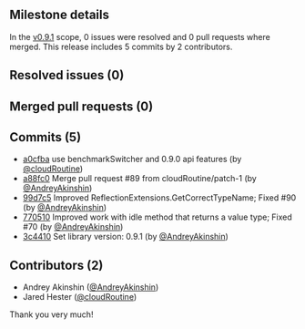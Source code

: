 ## Milestone details

In the [v0.9.1](https://github.com/dotnet/BenchmarkDotNet/issues?q=milestone:v0.9.1) scope, 
0 issues were resolved and 0 pull requests where merged.
This release includes 5 commits by 2 contributors.

## Resolved issues (0)


## Merged pull requests (0)


## Commits (5)

* [a0cfba](https://github.com/dotnet/BenchmarkDotNet/commit/a0cfba6412f91545ab9d3411eb71e595de8a9bcb) use benchmarkSwitcher and 0.9.0 api features (by [@cloudRoutine](https://github.com/cloudRoutine))
* [a88fc0](https://github.com/dotnet/BenchmarkDotNet/commit/a88fc01d907835fe65dbec62dafffc9aad61f44b) Merge pull request #89 from cloudRoutine/patch-1 (by [@AndreyAkinshin](https://github.com/AndreyAkinshin))
* [99d7c5](https://github.com/dotnet/BenchmarkDotNet/commit/99d7c55c892737fb97e9a231fcd388a564259e14) Improved ReflectionExtensions.GetCorrectTypeName; Fixed #90 (by [@AndreyAkinshin](https://github.com/AndreyAkinshin))
* [770510](https://github.com/dotnet/BenchmarkDotNet/commit/770510bbaa5f9e6289e2b3fe0fc43570f9cc8ec2) Improved work with idle method that returns a value type; Fixed #70 (by [@AndreyAkinshin](https://github.com/AndreyAkinshin))
* [3c4410](https://github.com/dotnet/BenchmarkDotNet/commit/3c4410fbd8b61e6d4c44968f1d63d485b62c6990) Set library version: 0.9.1 (by [@AndreyAkinshin](https://github.com/AndreyAkinshin))

## Contributors (2)

* Andrey Akinshin ([@AndreyAkinshin](https://github.com/AndreyAkinshin))
* Jared Hester ([@cloudRoutine](https://github.com/cloudRoutine))

Thank you very much!

